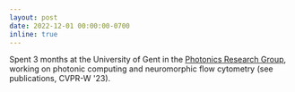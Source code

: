 ```yaml
---
layout: post
date: 2022-12-01 00:00:00-0700
inline: true
---
```


Spent 3 months at the University of Gent in the [Photonics Research Group](http://photonics.intec.ugent.be), working on photonic computing and neuromorphic flow cytometry (see publications, CVPR-W '23).
